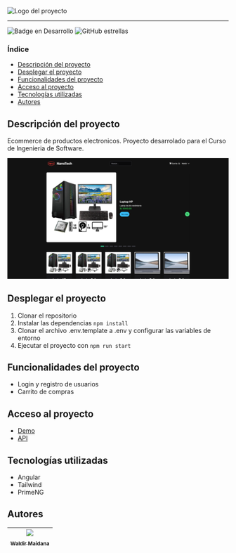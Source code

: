 ![Logo del proyecto](ubicación)

<hr />

![Badge en Desarrollo](https://img.shields.io/badge/Estado-En%20desarrollo-green)
![GitHub estrellas](https://img.shields.io/github/stars/zidjian?style=social)

### Índice

- [Descripción del proyecto](#Descripción-del-proyecto)
- [Desplegar el proyecto](#Desplegar-el-proyecto)
- [Funcionalidades del proyecto](#Funcionalidades-del-proyecto)
- [Acceso al proyecto](#Acceso-al-proyecto)
- [Tecnologías utilizadas](#Tecnologías-utilizadas)
- [Autores](#Autores)

## Descripción del proyecto

Ecommerce de productos electronicos. Proyecto desarrolado para el Curso de Ingenieria de Software.

![Mockup del proyecto](./public/mockup.png)

## Desplegar el proyecto

1. Clonar el repositorio
2. Instalar las dependencias `npm install`
3. Clonar el archivo .env.template a .env y configurar las variables de entorno
4. Ejecutar el proyecto con `npm run start`

## Funcionalidades del proyecto

- Login y registro de usuarios
- Carrito de compras

## Acceso al proyecto

- [Demo](enlace)
- [API](https://nanotechstore.store/backend/public/api)

## Tecnologías utilizadas

- Angular
- Tailwind
- PrimeNG

## Autores

| [<img src='https://www.github.com/zidjian.png' width=115><br><sub>Waldir Maidana </sub>](https://github.com/zidjian) |
| :------------------------------------------------------------------------------------------------------------------: |
